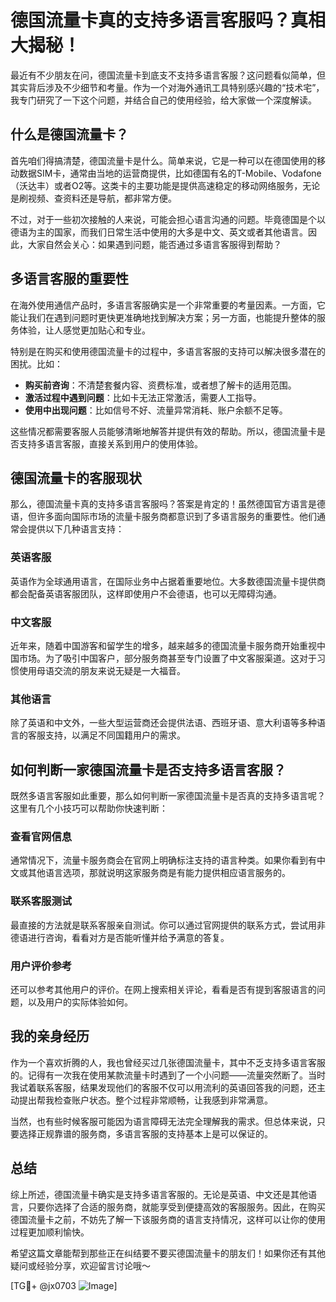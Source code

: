 # 德国流量卡真的支持多语言客服吗？真相大揭秘！

最近有不少朋友在问，德国流量卡到底支不支持多语言客服？这问题看似简单，但其实背后涉及不少细节和考量。作为一个对海外通讯工具特别感兴趣的“技术宅”，我专门研究了一下这个问题，并结合自己的使用经验，给大家做一个深度解读。

## 什么是德国流量卡？

首先咱们得搞清楚，德国流量卡是什么。简单来说，它是一种可以在德国使用的移动数据SIM卡，通常由当地的运营商提供，比如德国有名的T-Mobile、Vodafone（沃达丰）或者O2等。这类卡的主要功能是提供高速稳定的移动网络服务，无论是刷视频、查资料还是导航，都非常方便。

不过，对于一些初次接触的人来说，可能会担心语言沟通的问题。毕竟德国是个以德语为主的国家，而我们日常生活中使用的大多是中文、英文或者其他语言。因此，大家自然会关心：如果遇到问题，能否通过多语言客服得到帮助？

## 多语言客服的重要性

在海外使用通信产品时，多语言客服确实是一个非常重要的考量因素。一方面，它能让我们在遇到问题时更快更准确地找到解决方案；另一方面，也能提升整体的服务体验，让人感觉更加贴心和专业。

特别是在购买和使用德国流量卡的过程中，多语言客服的支持可以解决很多潜在的困扰。比如：

- **购买前咨询**：不清楚套餐内容、资费标准，或者想了解卡的适用范围。
- **激活过程中遇到问题**：比如卡无法正常激活，需要人工指导。
- **使用中出现问题**：比如信号不好、流量异常消耗、账户余额不足等。

这些情况都需要客服人员能够清晰地解答并提供有效的帮助。所以，德国流量卡是否支持多语言客服，直接关系到用户的使用体验。

## 德国流量卡的客服现状

那么，德国流量卡真的支持多语言客服吗？答案是肯定的！虽然德国官方语言是德语，但许多面向国际市场的流量卡服务商都意识到了多语言服务的重要性。他们通常会提供以下几种语言支持：

### 英语客服
英语作为全球通用语言，在国际业务中占据着重要地位。大多数德国流量卡提供商都会配备英语客服团队，这样即使用户不会德语，也可以无障碍沟通。

### 中文客服
近年来，随着中国游客和留学生的增多，越来越多的德国流量卡服务商开始重视中国市场。为了吸引中国客户，部分服务商甚至专门设置了中文客服渠道。这对于习惯使用母语交流的朋友来说无疑是一大福音。

### 其他语言
除了英语和中文外，一些大型运营商还会提供法语、西班牙语、意大利语等多种语言的客服支持，以满足不同国籍用户的需求。

## 如何判断一家德国流量卡是否支持多语言客服？

既然多语言客服如此重要，那么如何判断一家德国流量卡是否真的支持多语言呢？这里有几个小技巧可以帮助你快速判断：

### 查看官网信息
通常情况下，流量卡服务商会在官网上明确标注支持的语言种类。如果你看到有中文或其他语言选项，那就说明这家服务商是有能力提供相应语言服务的。

### 联系客服测试
最直接的方法就是联系客服亲自测试。你可以通过官网提供的联系方式，尝试用非德语进行咨询，看看对方是否能听懂并给予满意的答复。

### 用户评价参考
还可以参考其他用户的评价。在网上搜索相关评论，看看是否有提到客服语言的问题，以及用户的实际体验如何。

## 我的亲身经历

作为一个喜欢折腾的人，我也曾经买过几张德国流量卡，其中不乏支持多语言客服的。记得有一次我在使用某款流量卡时遇到了一个小问题——流量突然断了。当时我试着联系客服，结果发现他们的客服不仅可以用流利的英语回答我的问题，还主动提出帮我检查账户状态。整个过程非常顺畅，让我感到非常满意。

当然，也有些时候客服可能因为语言障碍无法完全理解我的需求。但总体来说，只要选择正规靠谱的服务商，多语言客服的支持基本上是可以保证的。

## 总结

综上所述，德国流量卡确实是支持多语言客服的。无论是英语、中文还是其他语言，只要你选择了合适的服务商，就能享受到便捷高效的客服服务。因此，在购买德国流量卡之前，不妨先了解一下该服务商的语言支持情况，这样可以让你的使用过程更加顺利愉快。

希望这篇文章能帮到那些正在纠结要不要买德国流量卡的朋友们！如果你还有其他疑问或经验分享，欢迎留言讨论哦～

[TG💪+ @jx0703 ![Image](https://github.com/user-attachments/assets/dbca1d08-cadb-493c-b0ec-ad6f7a83f270)]